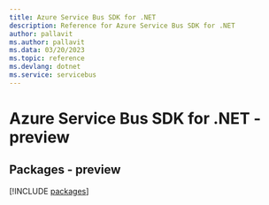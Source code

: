 ```yaml
---
title: Azure Service Bus SDK for .NET
description: Reference for Azure Service Bus SDK for .NET
author: pallavit
ms.author: pallavit
ms.data: 03/20/2023
ms.topic: reference
ms.devlang: dotnet
ms.service: servicebus
---
```

# Azure Service Bus SDK for .NET - preview
## Packages - preview
[!INCLUDE [packages](service-bus-index.md)]
